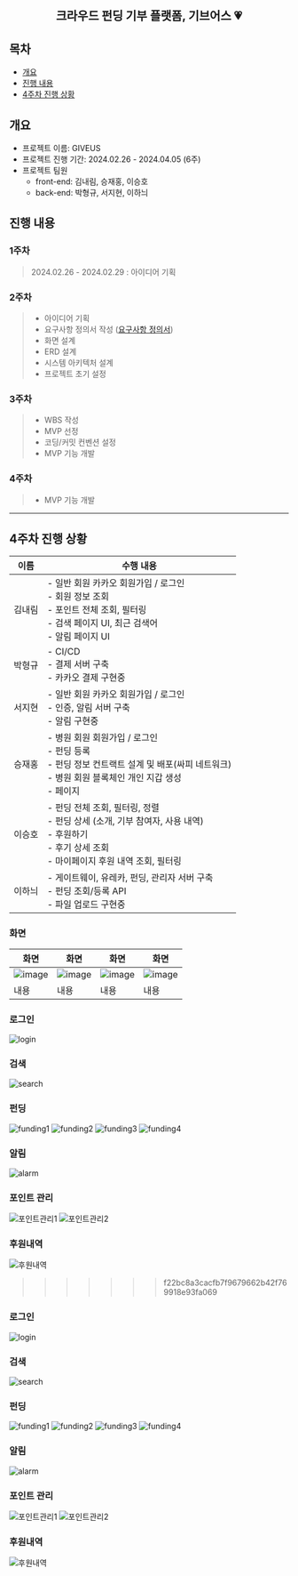 <div align="center">
<h2> 크라우드 펀딩 기부 플랫폼, 기브어스 💗 </h2>
</div>

## 목차
- [개요](#개요)
- [진행 내용](#진행-내용)
- [4주차 진행 상황](#4주차-진행-상황)

## 개요
- 프로젝트 이름: GIVEUS
- 프로젝트 진행 기간: 2024.02.26 - 2024.04.05 (6주)
- 프로젝트 팀원
    - front-end: 김내림, 승재홍, 이승호
    - back-end:  박형규, 서지현, 이하늬

## 진행 내용
### 1주차
>2024.02.26 - 2024.02.29 : 아이디어 기획
### 2주차
> - 아이디어 기획
> - 요구사항 정의서 작성 ([요구사항 정의서](https://yihoney.notion.site/1e21e94591c1482d99f7bac8f5a79649?pvs=4))<br>
> - 화면 설계
> - ERD 설계
> - 시스템 아키텍처 설계
> - 프로젝트 초기 설정
### 3주차
> - WBS 작성
> - MVP 선정
> - 코딩/커밋 컨벤션 설정
> - MVP 기능 개발
### 4주차
> - MVP 기능 개발

---
## 4주차 진행 상황


| 이름  | 수행 내용                                                                                                |
|-----|------------------------------------------------------------------------------------------------------|
| 김내림 | - 일반 회원 카카오 회원가입 / 로그인<br>- 회원 정보 조회<br>- 포인트 전체 조회, 필터링<br>- 검색 페이지 UI, 최근 검색어<br>- 알림 페이지 UI       |
| 박형규 | - CI/CD<br>- 결제 서버 구축<br>- 카카오 결제 구현중                                                                |
| 서지현 | - 일반 회원 카카오 회원가입 / 로그인<br>- 인증, 알림 서버 구축<br>- 알림 구현중                                                 |
| 승재홍 | - 병원 회원 회원가입 / 로그인<br>- 펀딩 등록<br>- 펀딩 정보 컨트랙트 설계 및 배포(싸피 네트워크)<br>- 병원 회원 블록체인 개인 지갑 생성<br>-  페이지                                                                                |
| 이승호 | - 펀딩 전체 조회, 필터링, 정렬<br>- 펀딩 상세 (소개, 기부 참여자, 사용 내역)<br>- 후원하기<br>- 후기 상세 조회 <br>- 마이페이지 후원 내역 조회, 필터링 |
| 이하늬 | - 게이트웨이, 유레카, 펀딩, 관리자 서버 구축<br>- 펀딩 조회/등록 API<br>- 파일 업로드 구현중                                        |


### 화면

|화면|화면|화면|화면|
|--|--|--|--|
| ![image]() |![image]()|![image]()|![image]()|
|내용|내용|내용|내용|

### 로그인

![login](/uploads/40fcd37eb1d0fcddf080977a803304be/login.png)

### 검색

![search](/uploads/548c84db7e6485f4a7a2876a00e2f925/search.png)

### 펀딩

![funding1](/uploads/507f1b53585af38d20a49baff90a5292/funding1.png)
![funding2](/uploads/910490afe9632088d24e5031c7c0d344/funding2.png)
![funding3](/uploads/588592f45ee15a9ec473cdebdd41864a/funding3.png)
![funding4](/uploads/ea453996f5859c212c71c6c58df33435/funding4.png)

### 알림

![alarm](/uploads/9634f2b1116d10c97a1828b70f87096a/alarm.png)

### 포인트 관리

![포인트관리1](/uploads/e294ffac8c4e399f6c2c1d3832e0503f/포인트관리1.png)
![포인트관리2](/uploads/f15e894b8ee67d5f4afc2e77779c1e03/포인트관리2.png)

### 후원내역

![후원내역](/uploads/e7058ea9d8db6089ca8bd973275f4a59/후원내역.png)
>>>>>>> f22bc8a3cacfb7f9679662b42f769918e93fa069


### 로그인

![login](/uploads/40fcd37eb1d0fcddf080977a803304be/login.png)

### 검색

![search](/uploads/548c84db7e6485f4a7a2876a00e2f925/search.png)

### 펀딩

![funding1](/uploads/507f1b53585af38d20a49baff90a5292/funding1.png)
![funding2](/uploads/910490afe9632088d24e5031c7c0d344/funding2.png)
![funding3](/uploads/588592f45ee15a9ec473cdebdd41864a/funding3.png)
![funding4](/uploads/ea453996f5859c212c71c6c58df33435/funding4.png)

### 알림

![alarm](/uploads/9634f2b1116d10c97a1828b70f87096a/alarm.png)

### 포인트 관리

![포인트관리1](/uploads/e294ffac8c4e399f6c2c1d3832e0503f/포인트관리1.png)
![포인트관리2](/uploads/f15e894b8ee67d5f4afc2e77779c1e03/포인트관리2.png)

### 후원내역

![후원내역](/uploads/e7058ea9d8db6089ca8bd973275f4a59/후원내역.png)
